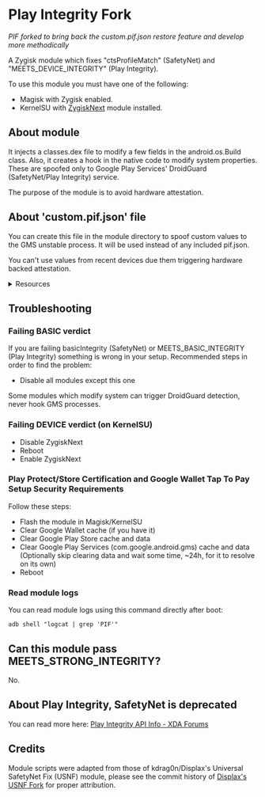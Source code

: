 # Play Integrity Fork
*PIF forked to bring back the custom.pif.json restore feature and develop more methodically*

A Zygisk module which fixes "ctsProfileMatch" (SafetyNet) and "MEETS_DEVICE_INTEGRITY" (Play Integrity).

To use this module you must have one of the following:

- Magisk with Zygisk enabled.
- KernelSU with [ZygiskNext](https://github.com/Dr-TSNG/ZygiskNext) module installed.

## About module

It injects a classes.dex file to modify a few fields in the android.os.Build class. Also, it creates a hook in the native code to modify system properties. These are spoofed only to Google Play Services' DroidGuard (SafetyNet/Play Integrity) service.

The purpose of the module is to avoid hardware attestation.

## About 'custom.pif.json' file

You can create this file in the module directory to spoof custom values to the GMS unstable process. It will be used instead of any included pif.json.

You can't use values from recent devices due them triggering hardware backed attestation.

<details>
<summary>Resources</summary>

- [How-To Guide - Info to help find build.prop files, then create and use a custom.pif.json](https://xdaforums.com/t/module-play-integrity-fix-safetynet-fix.4607985/post-89189572)
- [gen_pif_custom.sh - Script to generate a custom.pif.json from device dump build.prop files](https://xdaforums.com/t/tools-zips-scripts-osm0sis-odds-and-ends-multiple-devices-platforms.2239421/post-89173470)
- [UI Workflow Guide - Build, edit and test custom.pif.json using PixelFlasher on PC](https://xdaforums.com/t/module-play-integrity-fix-safetynet-fix.4607985/post-89189970)

</details>

## Troubleshooting

### Failing BASIC verdict

If you are failing basicIntegrity (SafetyNet) or MEETS_BASIC_INTEGRITY (Play Integrity) something is wrong in your setup. Recommended steps in order to find the problem:

- Disable all modules except this one

Some modules which modify system can trigger DroidGuard detection, never hook GMS processes.

### Failing DEVICE verdict (on KernelSU)

- Disable ZygiskNext
- Reboot
- Enable ZygiskNext

### Play Protect/Store Certification and Google Wallet Tap To Pay Setup Security Requirements

Follow these steps:

- Flash the module in Magisk/KernelSU
- Clear Google Wallet cache (if you have it)
- Clear Google Play Store cache and data
- Clear Google Play Services (com.google.android.gms) cache and data (Optionally skip clearing data and wait some time, ~24h, for it to resolve on its own)
- Reboot

### Read module logs

You can read module logs using this command directly after boot:

```
adb shell "logcat | grep 'PIF'"
```

## Can this module pass MEETS_STRONG_INTEGRITY?

No.

## About Play Integrity, SafetyNet is deprecated

You can read more
here: [Play Integrity API Info - XDA Forums](https://xdaforums.com/t/info-play-integrity-api-replacement-for-safetynet.4479337/)

## Credits

Module scripts were adapted from those of kdrag0n/Displax's Universal SafetyNet Fix (USNF) module, please see the commit history of [Displax's USNF Fork](https://github.com/Displax/safetynet-fix/tree/dev/magisk) for proper attribution.
